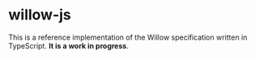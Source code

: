 # willow-js

This is a reference implementation of the Willow specification written in
TypeScript. **It is a work in progress**.
